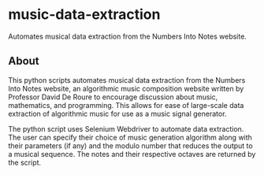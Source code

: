 # music-data-extraction
Automates musical data extraction from the Numbers Into Notes website.

## About ##
This python scripts automates musical data extraction from the Numbers Into Notes website, an algorithmic music composition website written by Professor David De Roure to encourage discussion about music, mathematics, and programming. This allows for ease of large-scale data extraction of algorithmic
music for use as a music signal generator.

The python script uses Selenium Webdriver to automate data extraction. The user can specify their choice of music generation algorithm along with their parameters (if any) and the modulo number that reduces the output to a musical sequence. The notes and their respective octaves are returned by the script.
